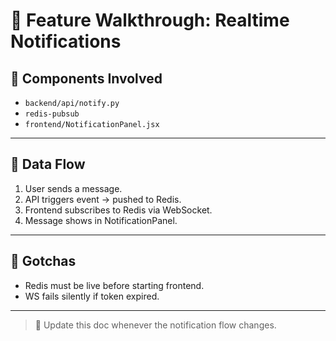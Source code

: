 # 🧭 Feature Walkthrough: Realtime Notifications

<!--
START OF: walkthroughs/notifications.md
Purpose: Explain how realtime notification system works end-to-end.
-->

## 🧱 Components Involved

- `backend/api/notify.py`
- `redis-pubsub`
- `frontend/NotificationPanel.jsx`

---

## 🔁 Data Flow

1. User sends a message.
2. API triggers event → pushed to Redis.
3. Frontend subscribes to Redis via WebSocket.
4. Message shows in NotificationPanel.

---

## 🐛 Gotchas

- Redis must be live before starting frontend.
- WS fails silently if token expired.

---

> 📌 Update this doc whenever the notification flow changes.

<!-- END OF: walkthroughs/notifications.md -->
